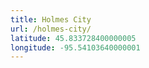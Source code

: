 ```yaml
---
title: Holmes City
url: /holmes-city/
latitude: 45.833728400000005
longitude: -95.54103640000001
---
```

